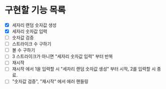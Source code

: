 # 구현할 기능 목록

- [x] 세자리 랜덤 숫자값 생성
- [x] 세자리 숫자값 입력
- [ ] 숫자값 검증
- [ ] 스트라이크 수 구하기
- [ ] 볼 수 구하기
- [ ] 3 스트라이크가 아니면 "세자리 숫자값 입력" 부터 반복
- [ ] 재시작
- [ ] 재시작 에서 1을 입력할 시 "세자리 랜덤 숫자값 생성" 부터 시작, 2를 입력할 시 종료.
- [ ] "숫자값 검증", "재시작" 에서 에러 핸들링
